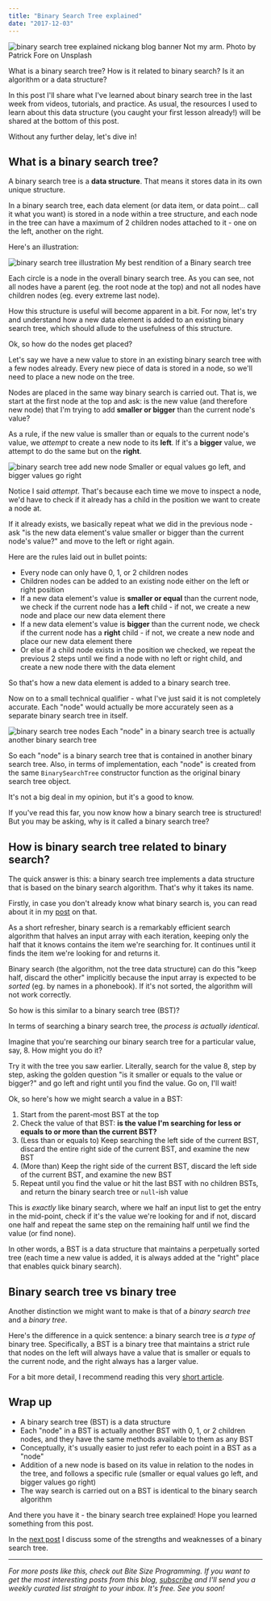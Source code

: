 ```yaml
---
title: "Binary Search Tree explained"
date: "2017-12-03"
---
```


![binary search tree explained nickang blog banner](images/BSP-binary-search-tree-explained.png) Not my arm. Photo by Patrick Fore on Unsplash

What is a binary search tree? How is it related to binary search? Is it an algorithm or a data structure?

In this post I'll share what I've learned about binary search tree in the last week from videos, tutorials, and practice. As usual, the resources I used to learn about this data structure (you caught your first lesson already!) will be shared at the bottom of this post.

Without any further delay, let's dive in!

## What is a binary search tree?

A binary search tree is a **data structure**. That means it stores data in its own unique structure.

In a binary search tree, each data element (or data item, or data point... call it what you want) is stored in a node within a tree structure, and each node in the tree can have a maximum of 2 children nodes attached to it - one on the left, another on the right.

Here's an illustration:

![binary search tree illustration](images/binary-search-tree-illustration-1024x585.png) My best rendition of a Binary search tree

Each circle is a node in the overall binary search tree. As you can see, not all nodes have a parent (eg. the root node at the top) and not all nodes have children nodes (eg. every extreme last node).

How this structure is useful will become apparent in a bit. For now, let's try and understand how a new data element is added to an existing binary search tree, which should allude to the usefulness of this structure.

Ok, so how do the nodes get placed?

Let's say we have a new value to store in an existing binary search tree with a few nodes already. Every new piece of data is stored in a node, so we'll need to place a new node on the tree.

Nodes are placed in the same way binary search is carried out. That is, we start at the first node at the top and ask: is the new value (and therefore new node) that I'm trying to add **smaller or bigger** than the current node's value?

As a rule, if the new value is smaller than or equals to the current node's value, we _attempt_ to create a new node to its **left**. If it's a **bigger** value, we attempt to do the same but on the **right**.

![binary search tree add new node](images/binary-search-tree-add-new-node-2-1024x464.png) Smaller or equal values go left, and bigger values go right

Notice I said _attempt_. That's because each time we move to inspect a node, we'd have to check if it already has a child in the position we want to create a node at.

If it already exists, we basically repeat what we did in the previous node - ask "is the new data element's value smaller or bigger than the current node's value?" and move to the left or right again.

Here are the rules laid out in bullet points:

- Every node can only have 0, 1, or 2 children nodes
- Children nodes can be added to an existing node either on the left or right position
- If a new data element's value is **smaller or equal** than the current node, we check if the current node has a **left** child - if not, we create a new node and place our new data element there
- If a new data element's value is **bigger** than the current node, we check if the current node has a **right** child - if not, we create a new node and place our new data element there
- Or else if a child node exists in the position we checked, we repeat the previous 2 steps until we find a node with no left or right child, and create a new node there with the data element

So that's how a new data element is added to a binary search tree.

Now on to a small technical qualifier - what I've just said it is not completely accurate. Each "node" would actually be more accurately seen as a separate binary search tree in itself.

![binary search tree nodes](images/binary-search-tree-nodes-1024x585.png) Each "node" in a binary search tree is actually another binary search tree

So each "node" is a binary search tree that is contained in another binary search tree. Also, in terms of implementation, each "node" is created from the same `BinarySearchTree` constructor function as the original binary search tree object.

It's not a big deal in my opinion, but it's a good to know.

If you've read this far, you now know how a binary search tree is structured! But you may be asking, why is it called a binary search tree?

## How is binary search tree related to binary search?

The quick answer is this: a binary search tree implements a data structure that is based on the binary search algorithm. That's why it takes its name.

Firstly, in case you don't already know what binary search is, you can read about it in my [post](https://www.nickang.com/binary-search-explained/) on that.

As a short refresher, binary search is a remarkably efficient search algorithm that halves an input array with each iteration, keeping only the half that it knows contains the item we're searching for. It continues until it finds the item we're looking for and returns it.

Binary search (the algorithm, not the tree data structure) can do this "keep half, discard the other" implicitly because the input array is expected to be _sorted_ (eg. by names in a phonebook). If it's not sorted, the algorithm will not work correctly.

So how is this similar to a binary search tree (BST)?

In terms of searching a binary search tree, the _process is actually identical_.

Imagine that you're searching our binary search tree for a particular value, say, 8. How might you do it?

Try it with the tree you saw earlier. Literally, search for the value 8, step by step, asking the golden question "is it smaller or equals to the value or bigger?" and go left and right until you find the value. Go on, I'll wait!

Ok, so here's how we might search a value in a BST:

1. Start from the parent-most BST at the top
2. Check the value of that BST: **is the value I'm searching for less or equals to or more than the current BST?**
3. (Less than or equals to) Keep searching the left side of the current BST, discard the entire right side of the current BST, and examine the new BST
4. (More than) Keep the right side of the current BST, discard the left side of the current BST, and examine the new BST
5. Repeat until you find the value or hit the last BST with no children BSTs, and return the binary search tree or `null`\-ish value

This is _exactly_ like binary search, where we half an input list to get the entry in the mid-point, check if it's the value we're looking for and if not, discard one half and repeat the same step on the remaining half until we find the value (or find none).

In other words, a BST is a data structure that maintains a perpetually sorted tree (each time a new value is added, it is always added at the "right" place that enables quick binary search).

## Binary search tree vs binary tree

Another distinction we might want to make is that of a _binary search tree_ and a _binary tree_.

Here's the difference in a quick sentence: a binary search tree is _a type of_ binary tree. Specifically, a BST is a binary tree that maintains a strict rule that nodes on the left will always have a value that is smaller or equals to the current node, and the right always has a larger value.

For a bit more detail, I recommend reading this very [short article](http://orcunyilmaz.com/coding-c/difference-between-binary-tree-and-binary-search-tree.html).

## Wrap up

- A binary search tree (BST) is a data structure
- Each "node" in a BST is actually another BST with 0, 1, or 2 children nodes, and they have the same methods available to them as any BST
- Conceptually, it's usually easier to just refer to each point in a BST as a "node"
- Addition of a new node is based on its value in relation to the nodes in the tree, and follows a specific rule (smaller or equal values go left, and bigger values go right)
- The way search is carried out on a BST is identical to the binary search algorithm

And there you have it - the binary search tree explained! Hope you learned something from this post.

In the [next post](https://www.nickang.com/why-use-binary-search-tree/) I discuss some of the strengths and weaknesses of a binary search tree.

* * *

_For more posts like this, check out Bite Size Programming. If you want to get the most interesting posts from this blog, [subscribe](http://eepurl.com/c7xfID) and I'll send you a weekly curated list straight to your inbox. It's free. See you soon!_
